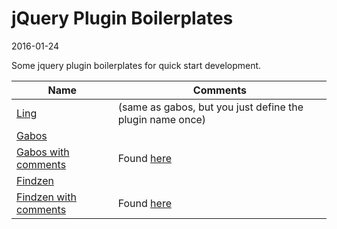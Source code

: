 jQuery Plugin Boilerplates
================================
2016-01-24



Some jquery plugin boilerplates for quick start development.





Name				|   Comments
------------------ | --------------
[Ling](https://github.com/lingtalfi/jquery-plugin-boilerplates/blob/master/ling.js)  |   (same as gabos, but you just define the plugin name once)
[Gabos](https://github.com/lingtalfi/jquery-plugin-boilerplates/blob/master/gabos.js)				|  
[Gabos with comments](https://github.com/lingtalfi/jquery-plugin-boilerplates/blob/master/gabos.full.js)				|  Found [here](http://stefangabos.ro/jquery/jquery-plugin-boilerplate-revisited/)
[Findzen](https://github.com/lingtalfi/jquery-plugin-boilerplates/blob/master/findzen.js)				|     	
[Findzen with comments](https://github.com/lingtalfi/jquery-plugin-boilerplates/blob/master/findzen.full.js)				|  Found [here](https://gist.github.com/findzen/9008155)
